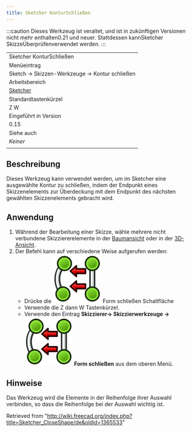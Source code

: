 ```yaml
---
title: Sketcher KonturSchließen
---
```


:::caution
Dieses Werkzeug ist veraltet, und ist in zukünftigen Versionen nicht mehr enthalten0.21 und neuer. Stattdessen kannSketcher SkizzeÜberprüfenverwendet werden.
:::

|                                                      |
| ---------------------------------------------------- |
| Sketcher KonturSchließen                             |
| Menüeintrag                                          |
| Sketch → Skizzen-Werkzeuge → Kontur schließen        |
| Arbeitsbereich                                       |
| [Sketcher](/Sketcher_Workbench "Sketcher Workbench") |
| Standardtastenkürzel                                 |
| Z W                                                  |
| Eingeführt in Version                                |
| 0.15                                                 |
| Siehe auch                                           |
| _Keiner_                                             |
|                                                      |

## Beschreibung

Dieses Werkzeug kann verwendet werden, um im Sketcher eine ausgewählte Kontur zu schließen, indem der Endpunkt eines Skizzenelements zur Überdeckung mit dem Endpunkt des nächsten gewählten Skizzenelements gebracht wird.

## Anwendung

1. Während der Bearbeitung einer Skizze, wähle mehrere nicht verbundene Skizziererelemente in der [Baumansicht](/Tree_view/de "Tree view/de") oder in der [3D-Ansicht](/3D_view/de "3D view/de").
2. Der Befehl kann auf verschiedene Weise aufgerufen werden:
   - Drücke die ![](/src/assets/images/Sketcher_CloseShape.svg) Form schließen Schaltfläche
   - Verwende die Z dann W Tastenkürzel.
   - Verwende den Eintrag **Skizzierer→ Skizzierwerkzeuge → ![](/src/assets/images/Sketcher_CloseShape.svg) Form schließen** aus dem oberen Menü.

## Hinweise

Das Werkzeug wird die Elemente in der Reihenfolge ihrer Auswahl verbinden, so dass die Reihenfolge bei der Auswahl wichtig ist.

Retrieved from "<http://wiki.freecad.org/index.php?title=Sketcher_CloseShape/de&oldid=1365533>"
